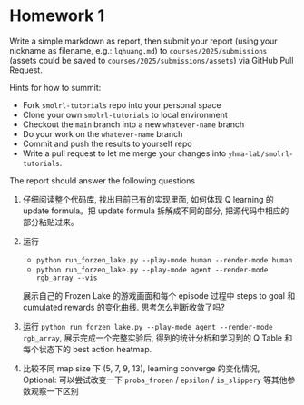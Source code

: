 # Homework 1

Write a simple markdown as report, then submit your report (using your nickname as filename, e.g.: `lqhuang.md`) to `courses/2025/submissions` (assets could be saved to `courses/2025/submissions/assets`) via GitHub Pull Request.

Hints for how to summit:

- Fork `smolrl-tutorials` repo into your personal space
- Clone your own `smolrl-tutorials` to local environment
- Checkout the `main` branch into a new `whatever-name` branch
- Do your work on the `whatever-name` branch
- Commit and push the results to yourself repo
- Write a pull request to let me merge your changes into `yhma-lab/smolrl-tutorials`.

The report should answer the following questions

1. 仔细阅读整个代码库, 找出目前已有的实现里面, 如何体现 Q learning 的 update formula。把 update formula 拆解成不同的部分, 把源代码中相应的部分粘贴过来。

2. 运行

   - `python run_forzen_lake.py --play-mode human --render-mode human`
   - `python run_forzen_lake.py --play-mode agent --render-mode rgb_array --vis`

   展示自己的 Frozen Lake 的游戏画面和每个 episode 过程中 steps to goal 和 cumulated rewards 的变化曲线. 思考怎么判断收敛了吗?

3. 运行 `python run_forzen_lake.py --play-mode agent --render-mode rgb_array`, 展示完成一个完整实验后, 得到的统计分析和学习到的 Q Table 和每个状态下的 best action heatmap.

4. 比较不同 map size 下 (5, 7, 9, 13), learning converge 的变化情况, Optional: 可以尝试改变一下 `proba_frozen` / `epsilon` / `is_slippery` 等其他参数观察一下区别
